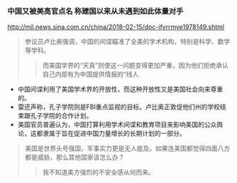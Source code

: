 ### 中国又被美高官点名 称建国以来从未遇到如此体量对手
http://mil.news.sina.com.cn/china/2018-02-15/doc-ifyrrmye1978149.shtml
>参议员卢比奥强调，中国的间谍瞄准了全美的学术机构，特别是科学、数学等学科。
>>而美国学界的“天真”则使这一问题变得更加严重，因为他们拒绝承认自己内部有为中国提供情报的“线人
- 中国间谍利用了美国学术界的开放性，而这种开放性又是美国社会向来尊重的。
- 雷还声称，孔子学院则是FBI重点监视的目标。卢比奥正敦促他们州的学校结束跟孔子学院的合作计划。
- 美国官员普遍认为，中国打算利用学术间谍和教育项目来影响美国的公众舆论，这都隶属于旨在促进中国力量增长的长期计划的一部分。
>美国是世界头号强国，军事实力更是无人能及。如果连美国都觉得四面八方都是威胁，那么其他国家该怎么办？
>>我不知道美方强烈的不安全感从何而来。